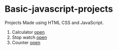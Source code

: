 # Basic-javascript-projects
Projects Made using HTML CSS and JavaScript.

1. Calculator [open](https://github.com/mujahidh22/Basic-javascript-projects/tree/main/Calculator)
2. Stop watch [open](https://github.com/mujahidh22/Basic-javascript-projects/tree/main/stopwatch)
3. Counter [open]()
